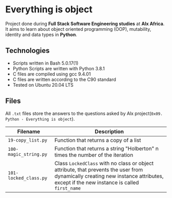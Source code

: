 # Everything is object

Project done during **Full Stack Software Engineering studies** at **Alx Africa**. It aims to learn about object oriented programming (OOP), mutability, identity and data types in **Python**.

## Technologies
- Scripts written in Bash 5.0.17(1)
- Python Scripts are written with Python 3.8.1
- C files are compiled using gcc 9.4.01
- C files are written according to the C90 standard
- Tested on Ubuntu 20.04 LTS

## Files

All `.txt` files store the answers to the questions asked by Alx project(`0x09. Python - Everything is object`).

| Filename | Description |
| -------- | ----------- |
| `19-copy_list.py` | Function that returns a copy of a list |
| `100-magic_string.py` | Function that returns a string "Holberton" n times the number of the iteration |
| `101-locked_class.py` | Class `LockedClass` with no class or object attribute, that prevents the user from dynamically creating new instance attributes, except if the new instance is called `first_name` |
